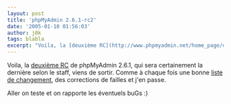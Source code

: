 ```yaml
---
layout: post
title: 'phpMyAdmin 2.6.1-rc2'
date: '2005-01-10 01:56:03'
author: j0k
tags: blabla
excerpt: "Voila, la [deuxième RC](http://www.phpmyadmin.net/home_page/downloads.php) de phpMyAdmin 2.6.1, qui sera certainement la dernière selon le staff, viens de sortir.   Comme à chaque fois une bonne [liste de changement](http://www.phpmyadmin.net/home_page/relnotes.php?rel=0), des corrections de failles et j'en passe.  \n  \nAller on teste et on      …"
---
```


Voila, la [deuxième RC](http://www.phpmyadmin.net/home_page/downloads.php) de phpMyAdmin 2.6.1, qui sera certainement la dernière selon le staff, viens de sortir.   Comme à chaque fois une bonne [liste de changement](http://www.phpmyadmin.net/home_page/relnotes.php?rel=0), des corrections de failles et j'en passe.

Aller on teste et on rapporte les éventuels buGs :)

